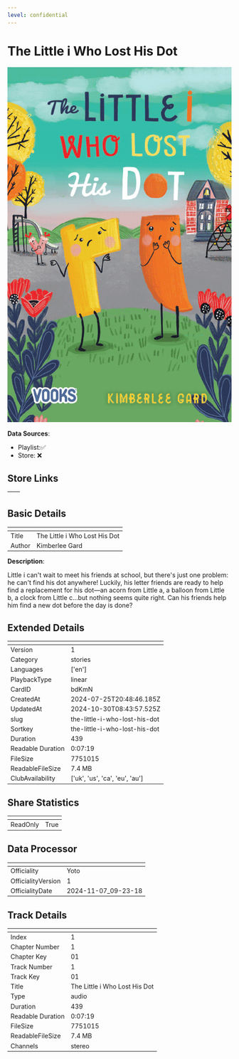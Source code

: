 ```yaml
---
level: confidential
---
```

# The Little i Who Lost His Dot

![card_[bdKmN].png](../../img/cards/card_[bdKmN].png)

**Data Sources**: 

- Playlist:✅
- Store: ❌


## Store Links

| <!-- --> | <!-- --> |
| - | - |


## Basic Details

| <!-- --> | <!-- --> |
| - | - |
| Title | The Little i Who Lost His Dot |
| Author | Kimberlee Gard |

**Description**:

Little i can't wait to meet his friends at school, but there's just one problem: he can't find his dot anywhere! Luckily, his letter friends are ready to help find a replacement for his dot―an acorn from Little a, a balloon from Little b, a clock from Little c...but nothing seems quite right. Can his friends help him find a new dot before the day is done?


## Extended Details

| <!-- --> | <!-- --> |
| - | - |
| Version | 1 |
| Category | stories |
| Languages | ['en'] |
| PlaybackType | linear |
| CardID | bdKmN |
| CreatedAt | 2024-07-25T20:48:46.185Z |
| UpdatedAt | 2024-10-30T08:43:57.525Z |
| slug | the-little-i-who-lost-his-dot |
| Sortkey | the-little-i-who-lost-his-dot |
| Duration | 439 |
| Readable Duration | 0:07:19 |
| FileSize | 7751015 |
| ReadableFileSize | 7.4 MB |
| ClubAvailability | ['uk', 'us', 'ca', 'eu', 'au'] |


## Share Statistics

| <!-- --> | <!-- --> |
| - | - |
| ReadOnly | True |


## Data Processor

| <!-- --> | <!-- --> |
| - | - |
| Officiality | Yoto
| OfficialityVersion | 1
| OfficialityDate | 2024-11-07_09-23-18


## Track Details

| <!-- --> | <!-- --> |
| - | - |
| Index | 1 |
| Chapter Number | 1 |
| Chapter Key | 01 |
| Track Number | 1 |
| Track Key | 01 |
| Title | The Little i Who Lost His Dot |
| Type | audio |
| Duration | 439 |
| Readable Duration | 0:07:19 |
| FileSize | 7751015 |
| ReadableFileSize | 7.4 MB |
| Channels | stereo |


